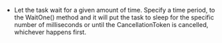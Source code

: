 
- Let the task wait for a given amount of time. Specify a time period, to the WaitOne() method and it will put the task to sleep for the specific
number of milliseconds or until the CancellationToken is cancelled, whichever happens first.


